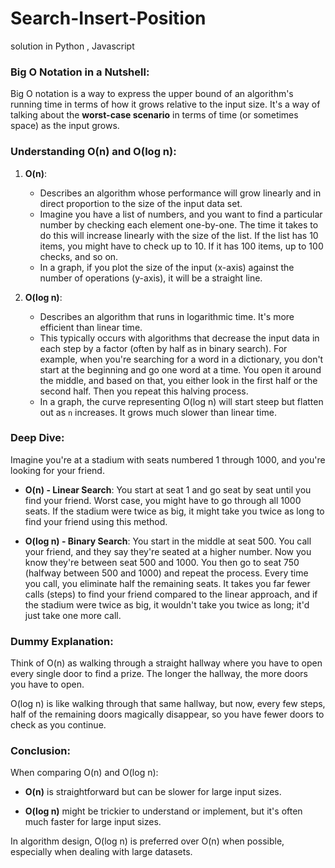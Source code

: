 # Search-Insert-Position
solution in Python , Javascript


### Big O Notation in a Nutshell:

Big O notation is a way to express the upper bound of an algorithm's running time in terms of how it grows relative to the input size. It's a way of talking about the **worst-case scenario** in terms of time (or sometimes space) as the input grows.

### Understanding O(n) and O(log n):

1. **O(n)**:
    - Describes an algorithm whose performance will grow linearly and in direct proportion to the size of the input data set. 
    - Imagine you have a list of numbers, and you want to find a particular number by checking each element one-by-one. The time it takes to do this will increase linearly with the size of the list. If the list has 10 items, you might have to check up to 10. If it has 100 items, up to 100 checks, and so on.
    - In a graph, if you plot the size of the input (x-axis) against the number of operations (y-axis), it will be a straight line.

2. **O(log n)**:
    - Describes an algorithm that runs in logarithmic time. It's more efficient than linear time.
    - This typically occurs with algorithms that decrease the input data in each step by a factor (often by half as in binary search). For example, when you're searching for a word in a dictionary, you don't start at the beginning and go one word at a time. You open it around the middle, and based on that, you either look in the first half or the second half. Then you repeat this halving process.
    - In a graph, the curve representing O(log n) will start steep but flatten out as `n` increases. It grows much slower than linear time.

### Deep Dive: 

Imagine you're at a stadium with seats numbered 1 through 1000, and you're looking for your friend. 

- **O(n) - Linear Search**: You start at seat 1 and go seat by seat until you find your friend. Worst case, you might have to go through all 1000 seats. If the stadium were twice as big, it might take you twice as long to find your friend using this method.

- **O(log n) - Binary Search**: You start in the middle at seat 500. You call your friend, and they say they're seated at a higher number. Now you know they're between seat 500 and 1000. You then go to seat 750 (halfway between 500 and 1000) and repeat the process. Every time you call, you eliminate half the remaining seats. It takes you far fewer calls (steps) to find your friend compared to the linear approach, and if the stadium were twice as big, it wouldn't take you twice as long; it'd just take one more call.

### Dummy Explanation:

Think of O(n) as walking through a straight hallway where you have to open every single door to find a prize. The longer the hallway, the more doors you have to open.

O(log n) is like walking through that same hallway, but now, every few steps, half of the remaining doors magically disappear, so you have fewer doors to check as you continue. 

### Conclusion:

When comparing O(n) and O(log n):

- **O(n)** is straightforward but can be slower for large input sizes.
  
- **O(log n)** might be trickier to understand or implement, but it's often much faster for large input sizes.

In algorithm design, O(log n) is preferred over O(n) when possible, especially when dealing with large datasets.
